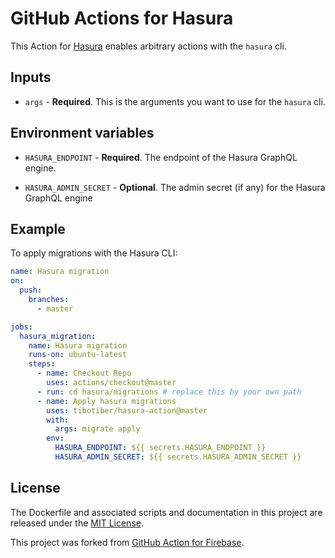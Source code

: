 # GitHub Actions for Hasura

This Action for [Hasura](https://hasura.io) enables arbitrary actions with the `hasura` cli.

## Inputs

- `args` - **Required**. This is the arguments you want to use for the `hasura` cli.

## Environment variables

- `HASURA_ENDPOINT` - **Required**. The endpoint of the Hasura GraphQL engine.

- `HASURA_ADMIN_SECRET` - **Optional**. The admin secret (if any) for the Hasura GraphQL engine

## Example

To apply migrations with the Hasura CLI:

```yaml
name: Hasura migration
on:
  push:
    branches:
      - master

jobs:
  hasura_migration:
    name: Hasura migration
    runs-on: ubuntu-latest
    steps:
      - name: Checkout Repo
        uses: actions/checkout@master
      - run: cd hasura/migrations # replace this by your own path
      - name: Apply hasura migrations
        uses: tibotiber/hasura-action@master
        with:
          args: migrate apply
        env:
          HASURA_ENDPOINT: ${{ secrets.HASURA_ENDPOINT }}
          HASURA_ADMIN_SECRET: ${{ secrets.HASURA_ADMIN_SECRET }}
```

## License

The Dockerfile and associated scripts and documentation in this project are released under the [MIT License](LICENSE).

This project was forked from [GitHub Action for Firebase](https://github.com/w9jds/firebase-action).
